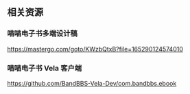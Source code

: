 ## 相关资源

### 喵喵电子书多端设计稿  
https://mastergo.com/goto/KWzbQtxB?file=165290124574010  

### 喵喵电子书 Vela 客户端  
https://github.com/BandBBS-Vela-Dev/com.bandbbs.ebook
